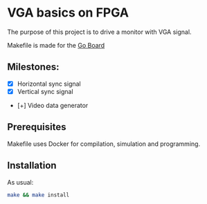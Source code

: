 # VGA basics on FPGA

The purpose of this project is to drive a monitor with VGA signal.

Makefile is made for the [Go Board](https://www.nandland.com)

## Milestones:

- [x] Horizontal sync signal
- [x] Vertical sync signal
- [+] Video data generator

## Prerequisites

Makefile uses Docker for compilation, simulation and programming.

## Installation

As usual:

```sh
make && make install
```
